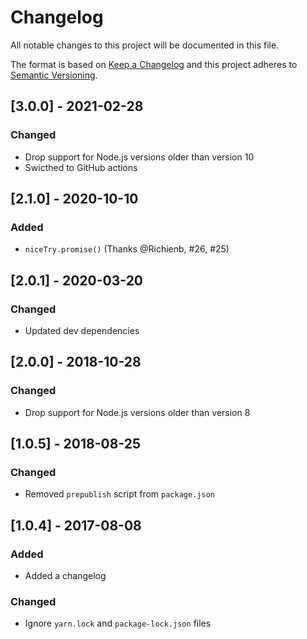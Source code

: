 # Changelog

All notable changes to this project will be documented in this file.

The format is based on [Keep a Changelog](http://keepachangelog.com/en/1.0.0/) and this project adheres to [Semantic Versioning](http://semver.org/spec/v2.0.0.html).

## [3.0.0] - 2021-02-28

### Changed

- Drop support for Node.js versions older than version 10
- Swicthed to GitHub actions

## [2.1.0] - 2020-10-10

### Added

- `niceTry.promise()` (Thanks @Richienb, #26, #25)

## [2.0.1] - 2020-03-20

### Changed

- Updated dev dependencies

## [2.0.0] - 2018-10-28

### Changed

- Drop support for Node.js versions older than version 8

## [1.0.5] - 2018-08-25

### Changed

- Removed `prepublish` script from `package.json`

## [1.0.4] - 2017-08-08

### Added

- Added a changelog

### Changed

- Ignore `yarn.lock` and `package-lock.json` files
